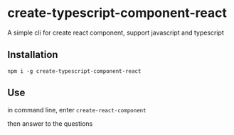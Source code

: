 # create-typescript-component-react

A simple cli for create react component, support javascript and typescript


## Installation

`
npm i -g create-typescript-component-react
`

## Use

in command line, enter `create-react-component`

then answer to the questions
